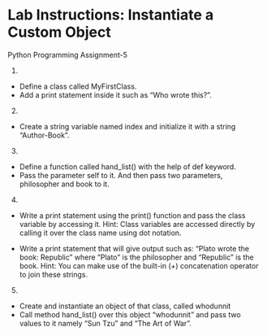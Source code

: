 # Lab Instructions: Instantiate a Custom Object
Python Programming Assignment-5

1. 
- Define a class called MyFirstClass.
- Add a print statement inside it such as “Who wrote this?”.

2. 
- Create a string variable named index and initialize it with a string “Author-Book”.

3. 
- Define a function called hand_list() with the help of def keyword. 
- Pass the parameter  self to it. And then pass two parameters, philosopher and book to it.

4. 
- Write a print statement using the print() function and pass the class variable by accessing it. 
Hint: Class variables are accessed directly by calling it over the class name using dot notation.

- Write a print statement that will give output such as: “Plato wrote the book: Republic” where “Plato” is the philosopher and “Republic” is the book. 
Hint: You can make use of the built-in (+) concatenation operator to join these strings. 

5. 
- Create and instantiate an object of that class, called whodunnit
- Call method hand_list() over this object “whodunnit” and pass two values to it namely “Sun Tzu” and “The Art of War”.
